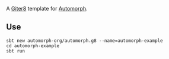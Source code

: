 A [Giter8](http://www.foundweekends.org/giter8/) template for [Automorph](https://automorph.org).

## Use

```
sbt new automorph-org/automorph.g8 --name=automorph-example
cd automorph-example
sbt run
```

